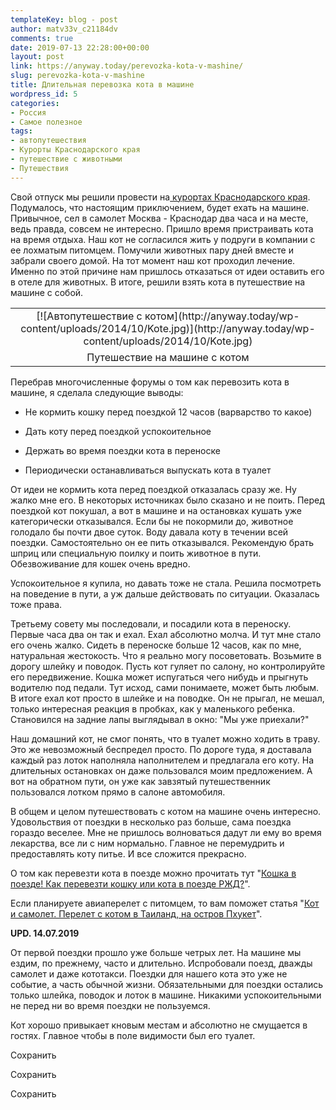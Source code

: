 ```yaml
---
templateKey: blog - post
author: matv33v_c21184dv
comments: true
date: 2019-07-13 22:28:00+00:00
layout: post
link: https://anyway.today/perevozka-kota-v-mashine/
slug: perevozka-kota-v-mashine
title: Длительная перевозка кота в машине
wordpress_id: 5
categories:
- Россия
- Самое полезное
tags:
- автопутешествия
- Курорты Краснодарского края
- путешествие с животными
- Путешествия
---
```




Свой отпуск мы решили провести на[ курортах Краснодарского края](http://anyway.today/category/strany/rossia/). Подумалось, что настоящим приключением, будет ехать на машине. Привычное, сел в самолет Москва - Краснодар два часа и на месте, ведь правда, совсем не интересно. Пришло время пристраивать кота на время отдыха. Наш кот не согласился жить у подруги в компании с ее лохматым питомцем. Помучили животных пару дней вместе и забрали своего домой. На тот момент наш кот проходил лечение. Именно по этой причине нам пришлось отказаться от идеи оставить его в отеле для животных. В итоге, решили взять кота в путешествие на машине с собой.
<table cellpadding="0" style="margin-left: auto; margin-right: auto; text-align: center;" cellspacing="0" align="center" >
<tbody >
<tr >

<td style="text-align: center;" >[![Автопутешествие с котом](http://anyway.today/wp-content/uploads/2014/10/Kote.jpg)](http://anyway.today/wp-content/uploads/2014/10/Kote.jpg)
</td>
</tr>
<tr >

<td style="text-align: center;" >Путешествие на машине с котом
</td>
</tr>
</tbody>
</table>
<!-- more -->

Перебрав многочисленные форумы о том как перевозить кота в машине, я сделала следующие выводы:



 	
  * Не кормить кошку перед поездкой 12 часов (варварство то какое)

 	
  * Дать коту перед поездкой успокоительное

 	
  * Держать во время поездки кота в переноске

 	
  * Периодически останавливаться выпускать кота в туалет


От идеи не кормить кота перед поездкой отказалась сразу же. Ну жалко мне его. В некоторых источниках было сказано и не поить. Перед поездкой кот покушал, а вот в машине и на остановках кушать уже категорически отказывался. Если бы не покормили до, животное голодало бы почти двое суток. Воду давала коту в течении всей поездки. Самостоятельно он ее пить отказывался. Рекомендую брать шприц или специальную поилку и поить животное в пути. Обезвоживание для кошек очень вредно.

Успокоительное я купила, но давать тоже не стала. Решила посмотреть на поведение в пути, а уж дальше действовать по ситуации. Оказалась тоже права.

Третьему совету мы последовали, и посадили кота в переноску. Первые часа два он так и ехал. Ехал абсолютно молча. И тут мне стало его очень жалко. Сидеть в переноске больше 12 часов, как по мне, натуральная жестокость. Что я реально могу посоветовать. Возьмите в дорогу шлейку и поводок. Пусть кот гуляет по салону, но контролируйте его передвижение. Кошка может испугаться чего нибудь и прыгнуть водителю под педали. Тут исход, сами понимаете, может быть любым. В итоге ехал кот просто в шлейке и на поводке. Он не прыгал, не мешал, только интересная реакция в пробках, как у маленького ребенка. Становился на задние лапы выглядывал в окно: "Мы уже приехали?"

Наш домашний кот, не смог понять, что в туалет можно ходить в траву. Это же невозможный беспредел просто. По дороге туда, я доставала каждый раз лоток наполняла наполнителем и предлагала его коту. На длительных остановках он даже пользовался моим предложением. А вот на обратном пути, он уже как завзятый путешественник пользовался лотком прямо в салоне автомобиля.

В общем и целом путешествовать с котом на машине очень интересно. Удовольствия от поездки в несколько раз больше, сама поездка гораздо веселее. Мне не пришлось волноваться дадут ли ему во время лекарства, все ли с ним нормально. Главное не перемудрить и предоставлять коту питье. И все сложится прекрасно.

О том как перевезти кота в поезде можно прочитать тут "[Кошка в поезде! Как перевезти кошку или кота в поезде РЖД?](https://anyway.today/koshka-v-poezde-kak-perevezti-koshku-ili/)".

Если планируете авиаперелет с питомцем, то вам поможет статья "[Кот и самолет. Перелет с котом в Таиланд, на остров Пхукет](https://anyway.today/kot-samolet-perelet-s-kotom-v-tailand/)".

**UPD. 14.07.2019**

От первой поездки прошло уже больше четрых лет. На машине мы ездим, по прежнему, часто и длительно. Испробовали поезд, дважды самолет и даже кототакси. Поездки для нашего кота это уже не событие, а часть обычной жизни. Обязательными для поездки остались только шлейка, поводок и лоток в машине. Никакими успокоительными не перед ни во время поездки не пользуемся.

Кот хорошо привыкает кновым местам и абсолютно не смущается в гостях. Главное чтобы в поле видимости был его туалет.




Сохранить

Сохранить

Сохранить
